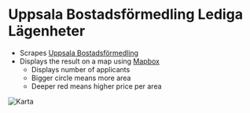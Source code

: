 # Uppsala Bostadsförmedling Lediga Lägenheter

* Scrapes [Uppsala Bostadsförmedling](https://bostad.uppsala.se/)
* Displays the result on a map using [Mapbox](https://www.mapbox.com/)
  * Displays number of applicants
  * Bigger circle means more area
  * Deeper red means higher price per area

![Karta](https://i.imgur.com/ga44f7F.png)
